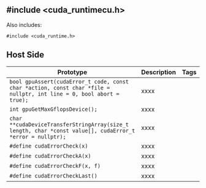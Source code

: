 ## #include <cuda_runtimecu.h>

Also includes:
```
#include <cuda_runtime.h>
```

## Host Side
Prototype | Description | Tags
--- | --- | :---:
```bool gpuAssert(cudaError_t code, const char *action, const char *file = nullptr, int line = 0, bool abort = true);``` | xxxx
```int gpuGetMaxGflopsDevice();``` | xxxx
```char **cudaDeviceTransferStringArray(size_t length, char *const value[], cudaError_t *error = nullptr);``` | xxxx
```#define cudaErrorCheck(x)``` | xxxx
```#define cudaErrorCheckA(x)``` | xxxx
```#define cudaErrorCheckF(x, f)``` | xxxx
```#define cudaErrorCheckLast()``` | xxxx
